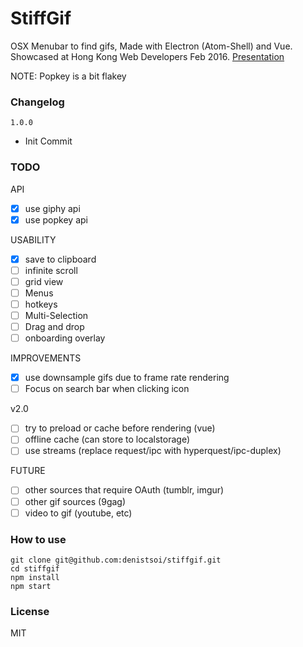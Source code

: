 # StiffGif

OSX Menubar to find gifs, Made with Electron (Atom-Shell) and Vue. Showcased at Hong Kong Web Developers Feb 2016.
[Presentation](https://docs.google.com/presentation/d/1lrwxRQtAu7Mp_IJeNT5gOAG1TkDcVL-HFejtP4cw0Jo/edit?usp=sharing)

NOTE: Popkey is a bit flakey

### Changelog

`1.0.0` 
- Init Commit

### TODO

API
- [x] use giphy api
- [x] use popkey api

USABILITY 
- [x] save to clipboard
- [ ] infinite scroll
- [ ] grid view 
- [ ] Menus
- [ ] hotkeys
- [ ] Multi-Selection
- [ ] Drag and drop
- [ ] onboarding overlay

IMPROVEMENTS
- [x] use downsample gifs due to frame rate rendering
- [ ] Focus on search bar when clicking icon
<!-- - [x] fetch more using offset (trending and current search) -->


v2.0
- [ ] try to preload or cache before rendering (vue)
- [ ] offline cache (can store to localstorage)
- [ ] use streams (replace request/ipc with hyperquest/ipc-duplex)

FUTURE 
- [ ] other sources that require OAuth (tumblr, imgur)
- [ ] other gif sources (9gag)
- [ ] video to gif (youtube, etc)

### How to use

    git clone git@github.com:denistsoi/stiffgif.git
    cd stiffgif
    npm install 
    npm start

### License

MIT